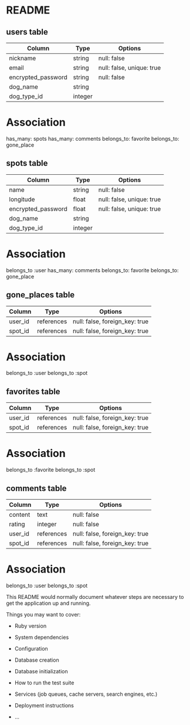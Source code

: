 # README

## users table
|Column            |Type    |Options                   |
|------------------|--------|--------------------------|
|nickname          |string  |null: false               |
|email             |string  |null: false, unique: true |
|encrypted_password|string  |null: false               |
|dog_name          |string  |                          |
|dog_type_id       |integer |                          |

# Association
has_many: spots
has_many: comments
belongs_to: favorite
belongs_to: gone_place

## spots table
|Column            |Type    |Options                   |
|------------------|--------|--------------------------|
|name              |string  |null: false               |
|longitude         |float   |null: false, unique: true |
|encrypted_password|float   |null: false, unique: true |
|dog_name          |string  |                          |
|dog_type_id       |integer |                          |

# Association
belongs_to :user
has_many: comments
belongs_to: favorite
belongs_to: gone_place

## gone_places table
|Column            |Type        |Options                        |
|------------------|------------|-------------------------------|
|user_id           |references  |null: false, foreign_key: true |
|spot_id           |references  |null: false, foreign_key: true |

# Association
belongs_to :user
belongs_to :spot


## favorites table
|Column            |Type        |Options                        |
|------------------|------------|-------------------------------|
|user_id           |references  |null: false, foreign_key: true |
|spot_id           |references  |null: false, foreign_key: true |

# Association
belongs_to :favorite
belongs_to :spot

## comments table
|Column            |Type        |Options                        |
|------------------|------------|-------------------------------|
|content           |text        |null: false                    |
|rating            |integer     |null: false                    |
|user_id           |references  |null: false, foreign_key: true |
|spot_id           |references  |null: false, foreign_key: true |

# Association
belongs_to :user
belongs_to :spot


This README would normally document whatever steps are necessary to get the
application up and running.

Things you may want to cover:

* Ruby version

* System dependencies

* Configuration

* Database creation

* Database initialization

* How to run the test suite

* Services (job queues, cache servers, search engines, etc.)

* Deployment instructions

* ...
